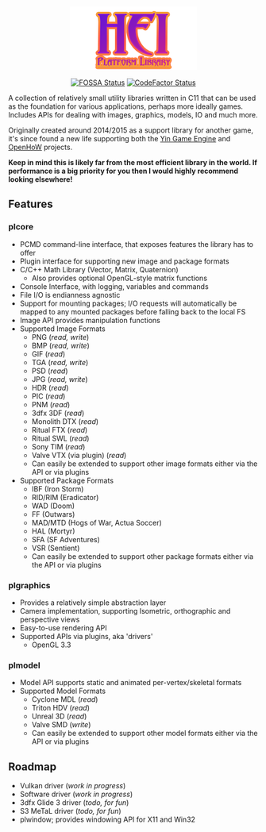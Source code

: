 <div align="center">

![Logo](resources/logo.png)

[![FOSSA Status](https://app.fossa.io/api/projects/git%2Bgithub.com%2FTalonBraveInfo%2Fplatform.svg?type=shield)](https://app.fossa.io/projects/git%2Bgithub.com%2FTalonBraveInfo%2Fplatform?ref=badge_shield) [![CodeFactor Status](https://www.codefactor.io/Content/badges/D.svg)](https://www.codefactor.io/repository/github/talonbraveinfo/platform)

</div>

A collection of relatively small utility libraries written in C11 that can be used as the foundation for various applications,
perhaps more ideally games.
Includes APIs for dealing with images, graphics, models, IO and much more.

Originally created around 2014/2015 as a support library for another game, it's since found
a new life supporting both the [Yin Game Engine](https://www.hogsy.me/p/yin.html) and [OpenHoW](https://github.com/TalonBraveInfo/OpenHoW) projects.

**Keep in mind this is likely far from the most efficient library in the world. If performance is a big
priority for you then I would highly recommend looking elsewhere!**

## Features

### plcore
- PCMD command-line interface, that exposes features the library has to offer
- Plugin interface for supporting new image and package formats
- C/C++ Math Library (Vector, Matrix, Quaternion)
    - Also provides optional OpenGL-style matrix functions
- Console Interface, with logging, variables and commands
- File I/O is endianness agnostic
- Support for mounting packages; I/O requests will automatically be mapped to any 
mounted packages before falling back to the local FS
- Image API provides manipulation functions
- Supported Image Formats
  - PNG (*read, write*)
  - BMP (*read, write*)
  - GIF (*read*)
  - TGA (*read, write*)
  - PSD (*read*)
  - JPG (*read, write*)
  - HDR (*read*)
  - PIC (*read*)
  - PNM (*read*)
  - 3dfx 3DF (*read*)
  - Monolith DTX (*read*)
  - Ritual FTX (*read*)
  - Ritual SWL (*read*)
  - Sony TIM (*read*)
  - Valve VTX (via plugin) (*read*)
  - Can easily be extended to support other image formats either via the API or via plugins
- Supported Package Formats
  - IBF (Iron Storm)
  - RID/RIM (Eradicator)
  - WAD (Doom)
  - FF (Outwars)
  - MAD/MTD (Hogs of War, Actua Soccer)
  - HAL (Mortyr)
  - SFA (SF Adventures)
  - VSR (Sentient)
  - Can easily be extended to support other package formats either via the API or via plugins

### plgraphics
- Provides a relatively simple abstraction layer
- Camera implementation, supporting Isometric, orthographic and perspective views
- Easy-to-use rendering API
- Supported APIs via plugins, aka 'drivers'
  - OpenGL 3.3
  
### plmodel
- Model API supports static and animated per-vertex/skeletal formats
- Supported Model Formats
    - Cyclone MDL (*read*)
    - Triton HDV (*read*)
    - Unreal 3D (*read*)
    - Valve SMD (*write*)
    - Can easily be extended to support other model formats either via the API or via plugins

## Roadmap

- Vulkan driver (*work in progress*)
- Software driver (*work in progress*)
- 3dfx Glide 3 driver (*todo, for fun*)
- S3 MeTaL driver (*todo, for fun*)
- plwindow; provides windowing API for X11 and Win32
